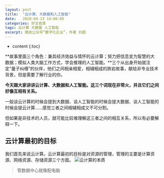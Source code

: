 ```yaml
---
layout: post
title:  "云计算、大数据和人工智能"
date:   2020-04-13 14:06:05
categories: 好文收录
tags: 云计算 大数据 人工智能
excerpt: 摘自公众号“数字化企业”，作者 刘超
---
```

* content
{:toc}


**故事里面三个角色：兼具经济效益与情怀的云计算；努力把信息变为智慧的大数据；模拟人类大脑工作方式，学会推理的人工智能。**三个从出身开始就注定“量子纠缠”的伙伴，他们之间相亲相爱，相辅相成的跌宕故事，献给非专业技术背景，但是需要了解行业的你。

**今天跟大家讲讲云计算、大数据和人工智能。这三个词现在非常火，并且它们之间好像互相有关系。**

一般谈云计算的时候会提到大数据、谈人工智能的时候会提大数据、谈人工智能的时候会提云计算……感觉三者之间相辅相成又不可分割。

但如果是非技术的人员，就可能比较难理解这三者之间的相互关系，所以有必要解释一下。
## 云计算最初的目标
我们首先来说云计算。云计算最初的目标是对资源的管理，管理的主要是计算资源、网络资源、存储资源三个方面。
![云计算的本质](https://mmbiz.qpic.cn/mmbiz_jpg/A1LTjusfEnxaF1RicFwZRv4zhyPaAZFzejhKsjLeveYewylw88ISUNfic1Go9QfvnlU2HB4c10skZwatkXUibRiaaA/640?wx_fmt=jpeg&tp=webp&wxfrom=5&wx_lazy=1&wx_co=1)
> 管数据中心就像配电脑
